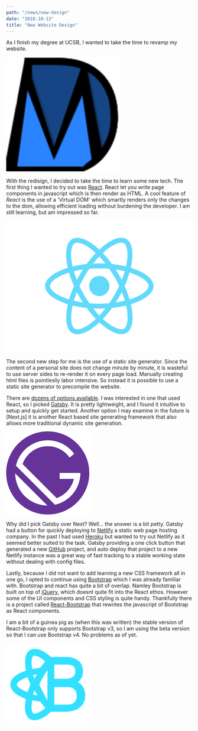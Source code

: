 ```yaml
---
path: "/news/new-design"
date: "2018-10-13"
title: "New Website Design"
---
```

As I finish my degree at UCSB, I wanted to take the time to revamp my website. 

![Gatsby Logo](thumbnail.png)

With the redisign, I decided to take the time to learn some new tech. The first thing I wanted to try out was [React](https://reactjs.org/). React let you write page components in javascript
which is then render as HTML. A cool feature of *React* is the use of a 'Virtual DOM' which smartly renders only the 
changes to the dom, allowing efficient loading without burdening  the developer. I am still learning, but am impressed 
so far. 

![React](react.png)
  
The second new step for me is the use of a static site generator. Since the content of a personal site does not change
minute by minute, it is wasteful to use server sides to re-render it on every page load. Manually creating html
files is pointleslly labor intensive. So instead it is possible to use a static site generator to precompile the website.

There are [dozens of options available](https://www.staticgen.com/). I was interested in one that used React,
so I picked [Gatsby](https://www.gatsbyjs.org/). It is pretty lightweight, and I found it intuitive to setup and quickly 
get started. Another option I may examine in the future is [Next.js] it is another React based site generating framework
that also allows more traditional dynamic site generation.

![Gatsby Logo](gatsby.png)

Why did I pick Gatsby over Next? Well... the answer is a bit petty. Gatsby had a button for quickly deploying to 
[Netlify](https://www.netlify.com) a static web page hosting company. In the past I had used 
[Heroku](https://www.heroku.com/home) but wanted to try out Netlify as it seemed better suited to the task. 
Gatsby providing a one click button that generated a new [GitHub](https://github.com/) project, and auto deploy that project to a new
Netlify instance was a great way of fast tracking to a stable working state without dealing with config files.


Lastly, because I did not want to add learning a new CSS framework all in one go, I opted to continue using 
[Bootstrap](https://getbootstrap.com/) which I was already familiar with. Bootstrap and react has quite a bit of overlap.
Namley Bootstrap is built on top of [jQuery](https://jquery.com/), which doesnt quite fit into the React ethos. However 
some of the UI components and CSS styling is quite handy. Thankfully there is a project called 
[React-Bootstrap](https://react-bootstrap.github.io/) that rewrites the javascript of Bootstrap as React components.

I am a bit of a guinea pig as (when this was written) the stable version of React-Bootstrap only supports Bootstrap v3,
so I am using the beta version so that I can use Bootstrap v4. No problems as of yet.


![React](react-bootstrap.png)

